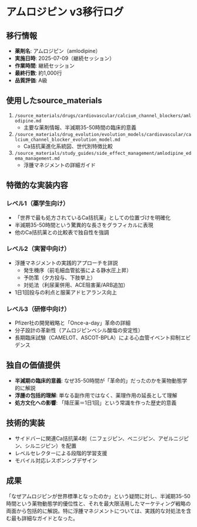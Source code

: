 # アムロジピン v3移行ログ

## 移行情報
- **薬剤名**: アムロジピン（amlodipine）
- **実施日時**: 2025-07-09（継続セッション）
- **作業時間**: 継続セッション
- **最終行数**: 約1,000行
- **品質評価**: A級

## 使用したsource_materials
1. `/source_materials/drugs/cardiovascular/calcium_channel_blockers/amlodipine.md`
   - 主要な薬剤情報、半減期35-50時間の臨床的意義
2. `/source_materials/drug_evolution/evolution_models/cardiovascular/calcium_channel_blocker_evolution_model.md`
   - Ca拮抗薬進化系統図、世代別特徴比較
3. `/source_materials/study_guides/side_effect_management/amlodipine_edema_management.md`
   - 浮腫マネジメントの詳細ガイド

## 特徴的な実装内容

### レベル1（薬学生向け）
- 「世界で最も処方されているCa拮抗薬」としての位置づけを明確化
- 半減期35-50時間という驚異的な長さをグラフィカルに表現
- 他のCa拮抗薬との比較表で独自性を強調

### レベル2（実習中向け）
- 浮腫マネジメントの実践的アプローチを詳説
  - 発生機序（前毛細血管拡張による静水圧上昇）
  - 予防策（夕方投与、下肢挙上）
  - 対処法（利尿薬併用、ACE阻害薬/ARB追加）
- 1日1回投与の利点と服薬アドヒアランス向上

### レベル3（研修中向け）
- Pfizer社の開発戦略と「Once-a-day」革命の詳細
- 分子設計の革新性（アムロジピンベシル酸塩の安定性）
- 長期臨床試験（CAMELOT、ASCOT-BPLA）による心血管イベント抑制エビデンス

## 独自の価値提供
- **半減期の臨床的意義**: なぜ35-50時間が「革命的」だったのかを薬物動態学的に解説
- **浮腫の包括的理解**: 単なる副作用ではなく、薬理作用の延長として理解
- **処方文化への影響**: 「降圧薬＝1日1回」という常識を作った歴史的意義

## 技術的実装
- サイドバーに関連Ca拮抗薬4剤（ニフェジピン、ベニジピン、アゼルニジピン、シルニジピン）を配置
- レベルセレクターによる段階的学習支援
- モバイル対応レスポンシブデザイン

## 成果
「なぜアムロジピンが世界標準となったのか」という疑問に対し、半減期35-50時間という薬物動態学的優位性と、それを最大限活用したマーケティング戦略の両面から包括的に解説。特に浮腫マネジメントについては、実践的な対処法を含む最も詳細なガイドとなった。